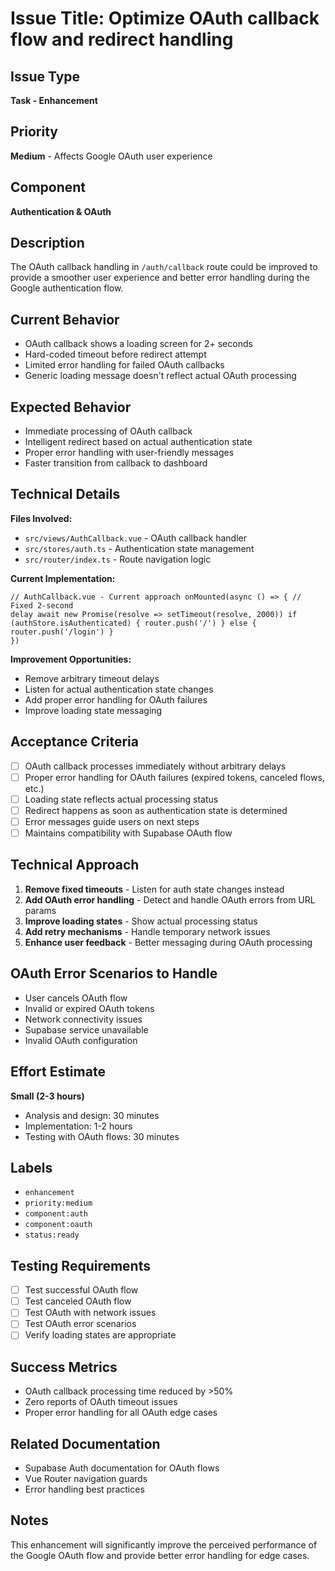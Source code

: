 # Issue Title: Optimize OAuth callback flow and redirect handling

## Issue Type

**Task - Enhancement**

## Priority

**Medium** - Affects Google OAuth user experience

## Component

**Authentication & OAuth**

## Description

The OAuth callback handling in `/auth/callback` route could be improved to provide a smoother user experience and better error handling during the Google authentication flow.

## Current Behavior

- OAuth callback shows a loading screen for 2+ seconds
- Hard-coded timeout before redirect attempt
- Limited error handling for failed OAuth callbacks
- Generic loading message doesn't reflect actual OAuth processing

## Expected Behavior

- Immediate processing of OAuth callback
- Intelligent redirect based on actual authentication state
- Proper error handling with user-friendly messages
- Faster transition from callback to dashboard

## Technical Details

**Files Involved:**

- `src/views/AuthCallback.vue` - OAuth callback handler
- `src/stores/auth.ts` - Authentication state management
- `src/router/index.ts` - Route navigation logic

**Current Implementation:**

```vue
// AuthCallback.vue - Current approach onMounted(async () => { // Fixed 2-second
delay await new Promise(resolve => setTimeout(resolve, 2000)) if
(authStore.isAuthenticated) { router.push('/') } else { router.push('/login') }
})
```

**Improvement Opportunities:**

- Remove arbitrary timeout delays
- Listen for actual authentication state changes
- Add proper error handling for OAuth failures
- Improve loading state messaging

## Acceptance Criteria

- [ ] OAuth callback processes immediately without arbitrary delays
- [ ] Proper error handling for OAuth failures (expired tokens, canceled flows, etc.)
- [ ] Loading state reflects actual processing status
- [ ] Redirect happens as soon as authentication state is determined
- [ ] Error messages guide users on next steps
- [ ] Maintains compatibility with Supabase OAuth flow

## Technical Approach

1. **Remove fixed timeouts** - Listen for auth state changes instead
2. **Add OAuth error handling** - Detect and handle OAuth errors from URL params
3. **Improve loading states** - Show actual processing status
4. **Add retry mechanisms** - Handle temporary network issues
5. **Enhance user feedback** - Better messaging during OAuth processing

## OAuth Error Scenarios to Handle

- User cancels OAuth flow
- Invalid or expired OAuth tokens
- Network connectivity issues
- Supabase service unavailable
- Invalid OAuth configuration

## Effort Estimate

**Small (2-3 hours)**

- Analysis and design: 30 minutes
- Implementation: 1-2 hours
- Testing with OAuth flows: 30 minutes

## Labels

- `enhancement`
- `priority:medium`
- `component:auth`
- `component:oauth`
- `status:ready`

## Testing Requirements

- [ ] Test successful OAuth flow
- [ ] Test canceled OAuth flow
- [ ] Test OAuth with network issues
- [ ] Test OAuth error scenarios
- [ ] Verify loading states are appropriate

## Success Metrics

- OAuth callback processing time reduced by >50%
- Zero reports of OAuth timeout issues
- Proper error handling for all OAuth edge cases

## Related Documentation

- Supabase Auth documentation for OAuth flows
- Vue Router navigation guards
- Error handling best practices

## Notes

This enhancement will significantly improve the perceived performance of the Google OAuth flow and provide better error handling for edge cases.
